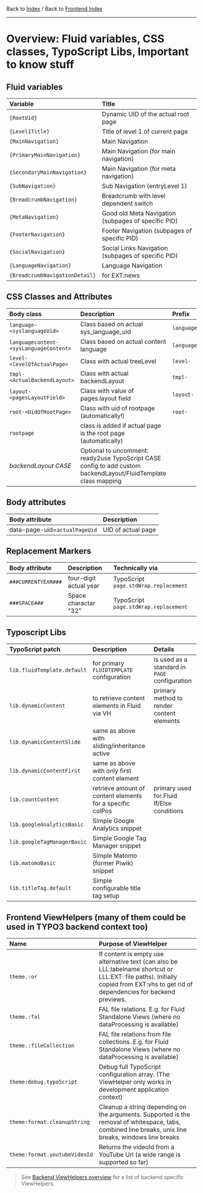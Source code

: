 Back to [Index](../Index.md) / Back to [Frontend Index](Index.md)

---

# Overview: Fluid variables, CSS classes, TypoScript Libs, Important to know stuff

## Fluid variables

|            Variable            |                        Title                        |
|:-------------------------------|:----------------------------------------------------|
| `{RootUid}`                    | Dynamic UID of the actual root page                 |
| `{Level1Title}`                | Title of level 1 of current page                    |
| `{MainNavigation}`             | Main Navigation                                     |
| `{PrimaryMainNavigation}`      | Main Navigation (for main navigation)               |
| `{SecondaryMainNavigation}`    | Main Navigation (for meta navigation)               |
| `{SubNavigation}`              | Sub Navigation (entryLevel 1)                       |
| `{BreadcrumbNavigation}`       | Breadcrumb with level dependent switch              |
| `{MetaNavigation}`             | Good old Meta Navigation (subpages of specific PID) |
| `{FooterNavigation}`           | Footer Navigation (subpages of specific PID)        |
| `{SocialNavigation}`           | Social Links Navigation (subpages of specific PID)  |
| `{LanguageNavigation}`         | Language Navigation                                 |
| `{BreadcrumbNavigationDetail}` | for EXT:news                                        |

## CSS Classes and Attributes

|               Body class               |                                                   Description                                                   |       Prefix       |
|:---------------------------------------|:----------------------------------------------------------------------------------------------------------------|:-------------------|
| `language-<syslanguageUid>`            | Class based on actual sys_language_uid                                                                          | `language-`        |
| `languagecontent-<sysLanguageContent>` | Class based on actual content language                                                                          | `languagecontent-` |
| `level-<levelOfActualPage>`            | Class with actual treeLevel                                                                                     | `level-`           |
| `tmpl-<ActualBackendLayout>`           | Class with actual backendLayout                                                                                 | `tmpl-`            |
| `layout-<pagesLayoutField>`            | Class with value of pages.layout field                                                                          | `layout-`          |
| `root-<UidOfRootPage>`                 | Class with uid of rootpage (automatically!)                                                                     | `root-`            |
| `rootpage`                             | class is added if actual page is the root page (automatically)                                                  |                    |
| _backendLayout CASE_                   | Optional to uncomment: ready2use TypoScript CASE config to add custom backendLayout/FluidTemplate class mapping |                    |

## Body attributes

|        Body attribute         |    Description     |
|:------------------------------|:-------------------|
| data-page-uid=`actualPageUid` | UID of actual page |


## Replacement Markers

|   Body attribute    |      Description       |            Technically via            |
|:--------------------|:-----------------------|:--------------------------------------|
| `###CURRENTYEAR###` | four-digit actual year | TypoScript `page.stdWrap.replacement` |
| `###SPACE###`       | Space charactar "32"   | TypoScript `page.stdWrap.replacement` |


## Typoscript Libs

|      TypoScript patch       |                        Description                        |                    Details                    |
|:----------------------------|:----------------------------------------------------------|:----------------------------------------------|
| `lib.fluidTemplate.default` | for primary `FLUIDTEMPLATE` configuration                 | is used as a standard in `PAGE` configuration |
| `lib.dynamicContent`        | to retrieve content elements in Fluid via VH              | primary method to render content elements     |
| `lib.dynamicContentSlide`   | same as above with sliding/inheritance active             |                                               |
| `lib.dynamicContentFirst`   | same as above with only first content element             |                                               |
| `lib.countContent`          | retrieve amount of content elements for a specific colPos | primary used for Fluid If/Else conditions     |
| `lib.googleAnalyticsBasic`  | Simple Google Analytics snippet                           |                                               |
| `lib.googleTagManagerBasic` | Simple Google Tag Manager snippet                         |                                               |
| `lib.matomoBasic`           | Simple Matomo (former Piwik) snippet                      |                                               |
| `lib.titleTag.default`      | Simple configurable title tag setup                       |                                               |


## Frontend ViewHelpers (many of them could be used in TYPO3 backend context too)

| Name                          | Purpose of ViewHelper                                                                                                                                                                |
|:------------------------------|:-------------------------------------------------------------------------------------------------------------------------------------------------------------------------------------|
| `theme.:or`                   | If content is empty use alternative text (can also be LLL:labelname shortcut or LLL:EXT: file paths). Initially copied from EXT:vhs to get rid of dependencies for backend previews. |
| `theme.:fal`                  | FAL file relations. E.g. for Fluid Standalone Views (where no dataProcessing is available)                                                                                           |
| `theme.:fileCollection`       | FAL file relations from file collections. E.g. for Fluid Standalone Views (where no dataProcessing is available)                                                                     |
| `theme:debug.typoScript`      | Debug full TypoScript configuration array. (The ViewHelper only works in development application context)                                                                            |
| `theme:format.cleanupString`  | Cleanup a string depending on the arguments. Supported is the removal of whitespace, tabs, combined line breaks, unix line breaks, windows line breaks                               |
| `theme:format.youtubeVideoId` | Returns the videoId from a YouTube Url (a wide range is supported so far)                                                                                                            |

> See [Backend ViewHelpers overview](../Backend/BackendViewHelpers.md) for a list of backend specific ViewHelpers.

